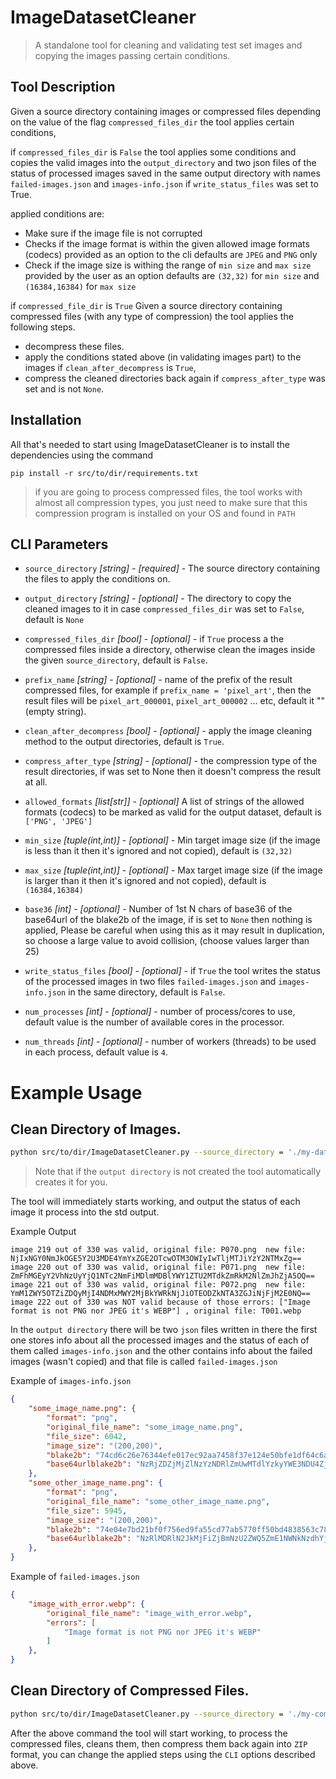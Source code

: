 # ImageDatasetCleaner
> A standalone tool for cleaning and validating test set images and copying the images passing certain conditions. 

## Tool Description

Given a source directory containing images or compressed files depending on the value of the flag `compressed_files_dir` the tool applies certain conditions,

if `compressed_files_dir` is `False` the tool applies some conditions and copies the valid images into the `output_directory` and two json files of the status of processed images saved in the same output directory with names `failed-images.json` and `images-info.json` if `write_status_files` was set to True. 
            
applied conditions are: 
- Make sure if the image file is not corrupted
- Checks if the image format is within the given allowed image formats (codecs) provided as an option to the cli defaults are `JPEG` and `PNG` only 
- Check if the image size is withing the range of `min size` and `max size` provided by the user as an option defaults are `(32,32)` for `min size` and `(16384,16384)` for `max size`
        
if `compressed_file_dir` is `True` Given  a source directory containing compressed files (with any type of compression) the tool applies the following steps. 

- decompress these files.
- apply the conditions stated above (in validating images part) to the images if `clean_after_decompress` is `True`,
- compress the cleaned directories back again if `compress_after_type` was set and is not `None`.

## Installation
All that's needed to start using ImageDatasetCleaner is to install the dependencies using the command
```
pip install -r src/to/dir/requirements.txt
```

> if you are going to process compressed files, the tool works with almost all compression types, you just need to make sure that this compression program is installed on your OS and found in `PATH` 

## CLI Parameters

* `source_directory` _[string]_ - _[required]_ - The source directory containing the files to apply the conditions on.
* `output_directory` _[string]_ - _[optional]_ - The directory to copy the cleaned images to it in case `compressed_files_dir` was set to `False`, default is `None`
* `compressed_files_dir` _[bool]_ - _[optional]_ - if `True` process a the compressed files inside a directory, otherwise clean the images inside the given `source_directory`, default is `False`. 

* `prefix_name` _[string]_ - _[optional]_ - name of the prefix of the result compressed files, for example if `prefix_name = 'pixel_art'`, then the result files will be `pixel_art_000001`, `pixel_art_000002` ... etc, default it "" (empty string).

* `clean_after_decompress` _[bool]_ - _[optional]_ - apply the image cleaning method to the output directories, default is `True`.

* `compress_after_type` _[string]_ - _[optional]_ - the compression type of the result directories, if was set to None then it doesn't compress the result at all. 



* `allowed_formats` _[list[str]]_ - _[optional]_ A list of strings of the allowed formats (codecs) to be marked as valid for the output dataset, default is `['PNG', 'JPEG']`

* `min_size` _[tuple(int,int)]_ - _[optional]_ -  Min target image size (if the image is less than it then it's ignored and not copied), default is `(32,32)`

* `max_size` _[tuple(int,int)]_ - _[optional]_ - Max target image size (if the image is larger than it then it's ignored and not copied), default is `(16384,16384)`

* `base36` _[int]_ - _[optional]_ - Number of 1st N chars of base36 of the base64url of the blake2b of the image, if is set to `None` then nothing is applied, Please be careful when using this as it may result in duplication, so choose a large value to avoid collision, (choose values larger than 25)

* `write_status_files` _[bool]_ - _[optional]_ - if `True` the tool writes the status of the processed images in two files `failed-images.json` and `images-info.json` in the same directory, default is `False`.

* `num_processes` _[int]_ - _[optional]_ - number of process/cores to use, default value is the number of available cores in the processor. 
* `num_threads` _[int]_ - _[optional]_ - number of workers (threads) to be used in each process, default value is `4`. 

# Example Usage

## Clean Directory of Images. 

```sh
python src/to/dir/ImageDatasetCleaner.py --source_directory = './my-dataset' --output_directory='./cleaned-dataset' --write_status_files
```

> Note that if the `output directory` is not created the tool automatically creates it for you. 

The tool will immediately starts working, and output the status of each image it process into the std output. 

Example Output 
```
image 219 out of 330 was valid, original file: P070.png  new file: NjIxNGY0NmJkOGE5Y2U3MDE4YmYxZGE2OTcwOTM3OWIyIwTljMTJiYzY2NTMxZg==
image 220 out of 330 was valid, original file: P071.png  new file: ZmFhMGEyY2VhNzUyYjQ1NTc2NmFiMDlmMDBlYWY1ZTU2MTdkZmRkM2NlZmJhZjA5OQ==
image 221 out of 330 was valid, original file: P072.png  new file: YmM1ZWY5OTZiZDQyMjI4NDMxMWY2MjBkYWRkNjJiOTEODZkNTA3ZGJiNjFjM2E0NQ==
image 222 out of 330 was NOT valid because of those errors: ["Image format is not PNG nor JPEG it's WEBP"] , original file: T001.webp
```

In the `output directory` there will be two `json` files written in there the first one stores info about all the processed images and the status of each of them called `images-info.json` and the other contains info about the failed images (wasn't copied) and that file is called `failed-images.json`

Example of `images-info.json`
```json
{
    "some_image_name.png": {
        "format": "png",
        "original_file_name": "some_image_name.png",
        "file_size": 6042,
        "image_size": "(200,200)",
        "blake2b": "74cd6c26e76344efe017ec92aa7458f37e124e50bfe1df64c6ae3652bf278d91",
        "base64urlblake2b": "NzRjZDZjMjZlNzYzNDRlZmUwMTdlYzkyYWE3NDU4ZjM3ZTEyNGU1MGJmZTFkZjY0YzZhZTM2NTJiZjI3OGQ5MQ=="
    },
    "some_other_image_name.png": {
        "format": "png",
        "original_file_name": "some_other_image_name.png",
        "file_size": 5945,
        "image_size": "(200,200)",
        "blake2b": "74e04e7bd21bf0f756ed9fa55cd77ab5770ff50bd4838563c78232170b798c5a",
        "base64urlblake2b": "NzRlMDRlN2JkMjFiZjBmNzU2ZWQ5ZmE1NWNkNzdhYjU3NzBmZjUwYmQ0ODM4NTYzYzc4MjMyMTcwYjc5OGM1YQ=="
    },
}
```
Example of `failed-images.json`
```json
{
    "image_with_error.webp": {
        "original_file_name": "image_with_error.webp",
        "errors": [
            "Image format is not PNG nor JPEG it's WEBP"
        ]
    },
}
```

## Clean Directory of Compressed Files. 

```sh
python src/to/dir/ImageDatasetCleaner.py --source_directory = './my-compressed-files-dir' --compressed_files_dir --prefix_name="pixel_art"
```


After the above command the tool will start working, to process the compressed files, cleans them, then compress them back again into `ZIP` format, you can change the applied steps using the `CLI` options described above. 